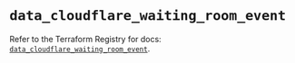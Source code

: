 # `data_cloudflare_waiting_room_event`

Refer to the Terraform Registry for docs: [`data_cloudflare_waiting_room_event`](https://registry.terraform.io/providers/cloudflare/cloudflare/5.4.0/docs/data-sources/waiting_room_event).
